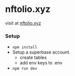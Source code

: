 # nftolio.xyz

visit at [nftolio.xyz](https://nftolio.xyz)


### Setup
- `npm install`
- Setup a superbase account. 
  - create tables
  - add env keys to .env
- `npm run dev`